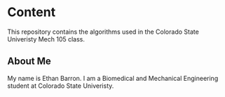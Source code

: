 # Content
This repository contains the algorithms used in the Colorado State Univeristy Mech 105 class.
## About Me
My name is Ethan Barron. I am a Biomedical and Mechanical Engineering student at Colorado State Univeristy.
